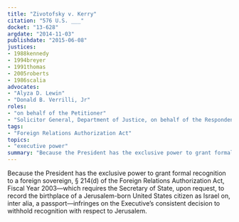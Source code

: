 ```yaml
---
title: "Zivotofsky v. Kerry"
citation: "576 U.S. ___"
docket: "13-628"
argdate: "2014-11-03"
publishdate: "2015-06-08"
justices:
- 1988kennedy
- 1994breyer
- 1991thomas
- 2005roberts
- 1986scalia
advocates:
- "Alyza D. Lewin"
- "Donald B. Verrilli, Jr"
roles:
- "on behalf of the Petitioner"
- "Solicitor General, Department of Justice, on behalf of the Respondent"
tags:
- "Foreign Relations Authorization Act"
topics:
- "executive power"
summary: "Because the President has the exclusive power to grant formal recognition to a foreign sovereign, § 214(d) of the Foreign Relations Authorization Act, Fiscal Year 2003—which requires the Secretary of State, upon request, to record the birthplace of a Jerusalem-born United States citizen as Israel on, inter alia, a passport—infringes on the Executive’s consistent decision to withhold recognition with respect to Jerusalem."
---
```

Because the President has the exclusive power to grant formal recognition to a foreign sovereign, § 214(d) of the Foreign Relations Authorization Act, Fiscal Year 2003—which requires the Secretary of State, upon request, to record the birthplace of a Jerusalem-born United States citizen as Israel on, inter alia, a passport—infringes on the Executive’s consistent decision to withhold recognition with respect to Jerusalem.


